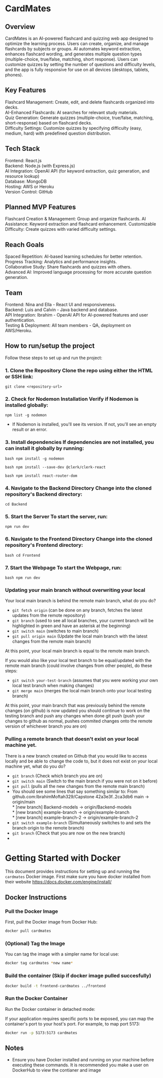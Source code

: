 # CardMates
## Overview  
CardMates is an AI-powered flashcard and quizzing web app designed to optimize the learning process. Users can create, organize, and manage flashcards by subjects or groups. AI automates keyword extraction, enhances flashcard wording, and generates multiple question types (multiple-choice, true/false, matching, short response). Users can customize quizzes by setting the number of questions and difficulty levels, and the app is fully responsive for use on all devices (desktops, tablets, phones).

## Key Features
Flashcard Management: Create, edit, and delete flashcards organized into decks.  
AI-Enhanced Flashcards: AI searches for relevant study materials.  
Quiz Generation: Generate quizzes (multiple-choice, true/false, matching, short-response) based on flashcard decks.  
Difficulty Settings: Customize quizzes by specifying difficulty (easy, medium, hard) with predefined question distribution.  

## Tech Stack  
Frontend: React.js  
Backend: Node.js (with Express.js)  
AI Integration: OpenAI API (for keyword extraction, quiz generation, and resource lookup)  
Database: MongoDB  
Hosting: AWS or Heroku  
Version Control: GitHub  

## Planned MVP Features  
Flashcard Creation & Management: Group and organize flashcards.
AI Assistance: Keyword extraction and flashcard enhancement.
Customizable Difficulty: Create quizzes with varied difficulty settings.

## Reach Goals  
Spaced Repetition: AI-based learning schedules for better retention.  
Progress Tracking: Analytics and performance insights.  
Collaborative Study: Share flashcards and quizzes with others.  
Advanced AI: Improved language processing for more accurate question generation.  

## Team  
Frontend: Nina and Ella - React UI and responsiveness.  
Backend: Luis and Calvin - Java backend and database.  
API Integration: Ibrahim - OpenAI API for AI-powered features and user authentication.  
Testing & Deployment: All team members - QA, deployment on AWS/Heroku.  

## How to run/setup the project  

Follow these steps to set up and run the project: 
### 1. Clone the Repository Clone the repo using either the HTML or SSH link: 
```git clone <repository-url> ``` 

### 2. Check for Nodemon Installation Verify if **Nodemon** is installed globally: 
```npm list -g nodemon ``` 
- If Nodemon is installed, you'll see its version. If not, you'll see an empty result or an error.

### 3. Install dependencies If dependencies are not installed, you can install it globally by running: 
```bash npm install -g nodemon ```

```bash npm install --save-dev @clerk/clerk-react ```

```bash npm install react-router-dom ```

### 4. Navigate to the Backend Directory Change into the cloned repository's Backend directory: 
```cd Backend ``` 

### 5. Start the Server To start the server, run: 
```npm run dev ``` 

### 6. Navigate to the Frontend Directory Change into the cloned repository's Frontend directory: 
```bash cd Frontend ``` 

### 7. Start the Webpage To start the Webpage, run: 
```bash npm run dev ``` 

### Updating your main branch without overwriting your local

Your local main branch is behind the remote main branch, what do you do?

 - ```git fetch origin``` (can be done on any branch, fetches the latest updates from the remote repository)
 - ```git branch``` (used to see all local branches, your current branch will be highlighted in green and have an asterisk at the beginning)
 - ```git switch main``` (switches to main branch)
 - ```git pull origin main``` (Update the local main branch with the latest changes from the remote main branch)

At this point, your local main branch is equal to the remote main branch. 

If you would also like your local test branch to be equal/updated with the remote main branch (could involve changes from other people), do these steps: 

 - ```git switch your-test-branch``` (assumes that you were working your own local test branch when making changes)
 - ```git merge main``` (merges the local main branch onto your local testing branch)

At this point, your main branch that was previously behind the remote changes (on github) is now updated
you should continue to work on the testing branch and push any changes when done
git push (push your changes to github as normal, pushes commited changes onto the remote version of whichever branch you are on)

### Pulling a remote branch that doesn't exist on your local machine yet.

There is a new branch created on Github that you would like to access locally and be able to change the code to, but it does
not exist on your local machine yet, what do you do?

 - ```git branch``` (Check which branch you are on)
 - ```git switch main``` (Switch to the main branch if you were not on it before)
 - ```git pull``` (pulls all the new changes from the remote main branch)
 - You should see some lines that say something similar to:
    From github.com:IbrahimMoftah329/Capstone
    42a3e3f..2ca3db6  main           -> origin/main\
    \* [new branch]      Backend-models -> origin/Backend-models\
    \* [new branch]      example-branch -> origin/example-branch\
    \* [new branch]      example-branch-2 -> origin/example-branch-2
 - ```git switch example-branch``` (Simultaneously switches to and sets the branch origin to the remote branch)
 - ```git branch``` (Check that you are now on the new branch)
 - 



# Getting Started with Docker

This document provides instructions for setting up and running the `cardmates` Docker image. 
First make sure you have docker installed from their website https://docs.docker.com/engine/install/

## Docker Instructions

### Pull the Docker Image

First, pull the Docker image from Docker Hub:

```bash
docker pull cardmates
```

### (Optional) Tag the Image

You can tag the image with a simpler name for local use:

```bash
docker tag cardmates *new name*
```
### Build the container (Skip if docker image pulled succesfully)

```bash
docker build -t frontend-cardmates ../frontend
```

### Run the Docker Container

Run the Docker container in detached mode:

If your application requires specific ports to be exposed, you can map the container's port to your host's port. For example, to map port 5173:

```bash
docker run -p 5173:5173 cardmates
```

## Notes
- Ensure you have Docker installed and running on your machine before executing these commands. It is recommended you make a user on DockerHub to view the contianer and image



